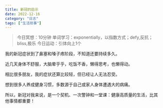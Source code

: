 ```yaml
---
title: 新冠的启示
date: 2022-12-16
category: "日志"
tags: ["生活琐事"]
---
```


> 今日冥想：10分钟
> 单词学习：exponentially，以指数方式；defy,反抗；bliss,极乐
> 今日运动：引体向上1个

我的新冠症状到了鼻塞和嗓子疼阶段，不知道还要持续多久。

近几天身体不舒服，大脑晕乎乎，吃饭不香，懒得思考，也懒得动。

相比很多朋友，我的症状还算比较轻，但已经让人无法忍受。

想到很多人养成健身习惯，多数源于自己或家人身体遭遇大的病痛。

所以，新冠对我来说，是一个契机、一次警钟和一堂课：健康高质量的生活，比其他事情都重要！